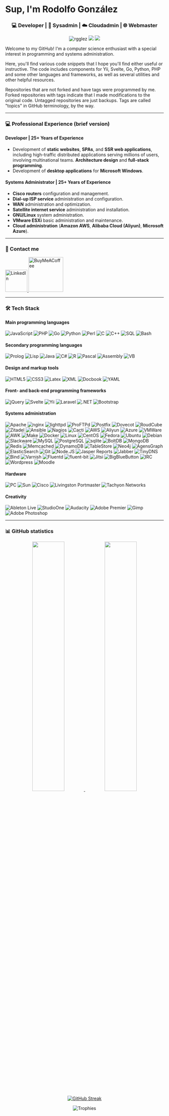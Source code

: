 # Sup, I'm Rodolfo González
<h3 align="center">💻 Developer | 🐧 Sysadmin | ☁️ Cloudadmin | 🌐 Webmaster</h3>

<p align="center">
  <img src="https://komarev.com/ghpvc/?username=rgglez&label=Profile%20views&color=0e75b6&style=flat" alt="rgglez" /> 
  <img src="https://img.shields.io/github/stars/rgglez?style=flat">
  <img src="https://img.shields.io/github/followers/rgglez?style=flat">
</p>

Welcome to my GitHub! I'm a computer science enthusiast with a special interest in programming and systems administration.

Here, you'll find various code snippets that I hope you'll find either useful or instructive. The code includes components for Yii, Svelte, Go, Python, PHP and some other languages and frameworks, as well as several utilities and other helpful resources.

Repositories that are not forked and have tags were programmed by me. Forked repositories with tags indicate that I made modifications to the original code. Untagged repositories are just backups. Tags are called "topics" in GitHub terminology, by the way.

---

### 💻 Professional Experience (brief version)

#### **Developer | 25+ Years of Experience**  

- Development of **static websites**, **SPAs**, and **SSR web applications**, including high-traffic distributed applications serving millions of users, involving multinational teams. **Architecture design** and **full-stack programming**.  
- Development of **desktop applications** for **Microsoft Windows**.  

#### **Systems Administrator | 25+ Years of Experience**  

- **Cisco routers** configuration and management.  
- **Dial-up ISP service** administration and configuration.  
- **WAN** administration and optimization.  
- **Satellite internet service** administration and installation.  
- **GNU/Linux** system administration.  
- **VMware ESXi** basic administration and maintenance.  
- **Cloud administration** (**Amazon AWS**, **Alibaba Cloud (Aliyun)**, **Microsoft Azure**). 

---

### 💬 Contact me

<p>
  <a href="https://linkedin.com/in/rggonzalez">
    <img src="https://img.shields.io/badge/LinkedIn-0077B5?logo=linkedin&logoColor=white" alt="LinkedIn" style="width:70px;">
  </a>
  <a href="https://www.buymeacoffee.com/rggonzalez"><img src="https://img.buymeacoffee.com/button-api/?text=Buy me a pizza&emoji=🍕&slug=rggonzalez&button_colour=5F7FFF&font_colour=ffffff&font_family=Inter&outline_colour=000000&coffee_colour=FFDD00" style="width:110px;" alt="BuyMeACoffee" /></a>
</p>

---

### 🛠️ Tech Stack

#### Main programming languages

![JavaScript](https://img.shields.io/badge/-JavaScript%20(ES6+)-F7DF1E?logo=javascript&logoColor=black)
![PHP](https://img.shields.io/badge/-PHP-777bb3?logo=PHP&logoColor=white)
![Go](https://img.shields.io/badge/-Go-6ad7e5?logo=Go&logoColor=black)
![Python](https://img.shields.io/badge/-Python-3670a0?logo=Python&logoColor=white)
![Perl](https://img.shields.io/badge/-Perl-212178?logo=Perl&logoColor=white)
![C](https://img.shields.io/badge/-C-03599c?logo=c&logoColor=white)
![C++](https://img.shields.io/badge/-C-03599c?logo=cplusplus&logoColor=white)
![SQL](https://img.shields.io/badge/-SQL-ffffff?logo=SQL&logoColor=black)
![Bash](https://img.shields.io/badge/-Bash-000000?logo=Bash&logoColor=white)

#### Secondary programming languages

![Prolog](https://img.shields.io/badge/-Prolog-195f97?logo=Prolog&logoColor=white)
![Lisp](https://img.shields.io/badge/-Lisp-195f97?logo=Lisp&logoColor=white)
![Java](https://img.shields.io/badge/-Java-d60020?logo=openjdk&logoColor=white)
![C#](https://img.shields.io/badge/-Csharp-842627?logo=C#&logoColor=white)
![R](https://img.shields.io/badge/-R-b5b7bb?logo=R&logoColor=black)
![Pascal](https://img.shields.io/badge/-Pascal-ffffff?logo=Pascal&logoColor=black)
![Assembly](https://img.shields.io/badge/-Assembly%208088-000000?logo=Assembly&logoColor=white)
![VB](https://img.shields.io/badge/-VisualBasic-195f97?logo=VB&logoColor=white)

#### Design and markup tools

![HTML5](https://img.shields.io/badge/-HTML5-e44d26?logo=HTML5&logoColor=white)
![CSS3](https://img.shields.io/badge/-CSS3-1572b6?logo=CSS&logoColor=white)
![Latex](https://img.shields.io/badge/-LaTeX-008181?logo=Latex&logoColor=white)
![XML](https://img.shields.io/badge/-XML-005faf?logo=XML&logoColor=white)
![Docbook](https://img.shields.io/badge/-Docbook-005faf?logo=Docbook&logoColor=white)
![YAML](https://img.shields.io/badge/-YAML-cb171e?logo=Yaml&logoColor=white)

#### Front- and back-end programming frameworks

![jQuery](https://img.shields.io/badge/-jQuery-0968a6?logo=jQuery&logoColor=white)
![Svelte](https://img.shields.io/badge/-Svelte-ff3e00?logo=Svelte&logoColor=white)
![Yii](https://img.shields.io/badge/-Yii-1e6cab?logo=Yii&logoColor=white)
![Laravel](https://img.shields.io/badge/-Laravel-ff291a?logo=Laravel&logoColor=white)
![.NET](https://img.shields.io/badge/-.NET-512ad5?logo=dotnet&logoColor=white)
![Bootstrap](https://img.shields.io/badge/-Bootstrap-7b12f8?logo=Bootstrap&logoColor=white)

#### Systems administration

![Apache](https://img.shields.io/badge/-Apache-b02050?logo=Apache&logoColor=white)
![nginx](https://img.shields.io/badge/-nginx-009901?logo=nginx&logoColor=white) 
![lighttpd](https://img.shields.io/badge/-lighttpd-366680?logo=lighttpd&logoColor=white)
![ProFTPd](https://img.shields.io/badge/-ProFTPd-ff0000?logo=ProFTPd&logoColor=white)
![Postfix](https://img.shields.io/badge/-Postfix-cb171e?logo=postfix&logoColor=white)
![Dovecot](https://img.shields.io/badge/-Dovecot-4fc0ae?logo=dovecot&logoColor=white)
![RoudCube](https://img.shields.io/badge/-RoundCube-37beff?logo=roundcube&logoColor=white)
![Zitadel](https://img.shields.io/badge/-Zitadel-ff36a0?logo=Zitadelot&logoColor=white)
![Ansible](https://img.shields.io/badge/-Ansible-ffffff?logo=Ansible&logoColor=black)
![Nagios](https://img.shields.io/badge/-Nagios-000000?logo=Nagios&logoColor=white)
![Cacti](https://img.shields.io/badge/-Cacti-239914?logo=cacti&logoColor=white)
![AWS](https://img.shields.io/badge/-AWS-ff9900?logo=AmazonWebServices&logoColor=black)
![Aliyun](https://img.shields.io/badge/-Aliyun-ee6b1f?logo=Aliyun&logoColor=black)
![Azure](https://img.shields.io/badge/-Azure-31abe9?logo=Azure&logoColor=black)
![VMWare](https://img.shields.io/badge/-VMWare-0679c4?logo=VMWare&logoColor=white)
![AWK](https://img.shields.io/badge/-AWK-000000?logo=AWK&logoColor=white)
![Make](https://img.shields.io/badge/-Make-ffffff?logo=cmake&logoColor=black)
![Docker](https://img.shields.io/badge/-Docker-2496ed?logo=docker&logoColor=white)
![Linux](https://img.shields.io/badge/-Linux-f5be04?logo=Linux&logoColor=black)
![CentOS](https://img.shields.io/badge/-CentOS-a34f89?logo=CentOS&logoColor=white)
![Fedora](https://img.shields.io/badge/-Fedora-51a2db?logo=Fedora&logoColor=white)
![Ubuntu](https://img.shields.io/badge/-Ubuntu-ea510e?logo=Ubuntu&logoColor=white)
![Debian](https://img.shields.io/badge/-Debian-d70651?logo=Debian&logoColor=white)
![Slackware](https://img.shields.io/badge/-Slackware-ffffff?logo=Slackware&logoColor=black)
![MySQL](https://img.shields.io/badge/-MySQL-f09215?logo=mysql&logoColor=white)
![PostgreSQL](https://img.shields.io/badge/-PostgreSQL-3f5f91?logo=PostgreSQL&logoColor=white)
![sqlite](https://img.shields.io/badge/-sqlite-003858?logo=sqlite&logoColor=white)
![BoltDB](https://img.shields.io/badge/-BoltDB-000000?logo=boltdb&logoColor=white)
![MongoDB](https://img.shields.io/badge/-MongoDB-0faa54?logo=MongoDB&logoColor=white)
![Redis](https://img.shields.io/badge/-Redis-a02420?logo=Redis&logoColor=white)
![Memcached](https://img.shields.io/badge/-Memcached-298d83?logo=Memcached&logoColor=white)
![DynamoDB](https://img.shields.io/badge/-DynamoDB-000000?logo=DynamoDB&logoColor=white)
![TableStore](https://img.shields.io/badge/-TableStore-000000?logo=TableStore&logoColor=white)
![Neo4j](https://img.shields.io/badge/-Neo4j-008dff?logo=Neo4j&logoColor=white)
![AgensGraph](https://img.shields.io/badge/-AgensGraph-2255ff?logo=AgensGraph&logoColor=white)
![ElasticSearch](https://img.shields.io/badge/-ElasticSearch-00bfb4?logo=Elasticsearch&logoColor=white)
![Git](https://img.shields.io/badge/-Git-f05232?logo=Git&logoColor=white)
![Node.JS](https://img.shields.io/badge/-Node.JS-76b55b?logo=node.js&logoColor=white)
![Jasper Reports](https://img.shields.io/badge/-Jasper%20Reports-0783ce?logo=jasper&logoColor=white)
![Jabber](https://img.shields.io/badge/-Jabber-c91125?logo=jabber&logoColor=white)
![TinyDNS](https://img.shields.io/badge/-TinyDNS-000000?logo=TinyDNS&logoColor=white)
![Bind](https://img.shields.io/badge/-Bind-000000?logo=Bind&logoColor=white)
![Varnish](https://img.shields.io/badge/-Varnish-000000?logo=Varnish&logoColor=white)
![Fluentd](https://img.shields.io/badge/-Fluentd-62a6db?logo=Fluentd&logoColor=white)
![fluent-bit](https://img.shields.io/badge/-fluentbit-62a6db?logo=FluentBit&logoColor=white)
![Jitsi](https://img.shields.io/badge/-Jitsi-ffd996?logo=Jitsi&logoColor=black)
![BigBlueButton](https://img.shields.io/badge/-BigBlueButton-474c84?logo=BigBlueButton&logoColor=white)
![IRC](https://img.shields.io/badge/-IRC-ffffff?logo=IRC&logoColor=black)
![Wordpress](https://img.shields.io/badge/-Wordpress-02719c?logo=Wordpress&logoColor=white)
![Moodle](https://img.shields.io/badge/-Moodle-ea812a?logo=Moodle&logoColor=white)

#### Hardware

![PC](https://img.shields.io/badge/-PC-ffffff?logo=PC&logoColor=black)
![Sun](https://img.shields.io/badge/-Sun-ffffff?logo=SunMicrosystems&logoColor=black)
![Cisco](https://img.shields.io/badge/-Cisco-049cda?logo=Cisco&logoColor=white)
![Livingston Portmaster](https://img.shields.io/badge/-Livingston%20Portmaster-9a6457?logo=Livingston&logoColor=white)
![Tachyon Networks](https://img.shields.io/badge/-Tachyon%20Networks-a02e52?logo=TachyonNetworks&logoColor=white)

#### Creativity

![Ableton Live](https://img.shields.io/badge/-Ableton%20Live-ffffff?logo=AbletonLive&logoColor=black)
![StudioOne](https://img.shields.io/badge/-StudioOne-ffffff?logo=Presonus&logoColor=black)
![Audacity](https://img.shields.io/badge/-Audacity-f3e417?logo=Audacity&logoColor=black)
![Adobe Premier](https://img.shields.io/badge/-Adobe%20Premier-ea0f00?logo=Adobe&logoColor=white)
![Gimp](https://img.shields.io/badge/-Gimp-868372?logo=Gimp&logoColor=white)
![Adobe Photoshop](https://img.shields.io/badge/-Adobe%20Photoshop-ea0f00?logo=Adobe&logoColor=white)

---

### 📊 GitHub statistics

<div align="center">
  <a href="https://github.com/rgglez">
    <img width="45%" src="https://github-readme-stats.vercel.app/api?username=rgglez&show_icons=true" />
    <img width="45%" src="https://github-readme-stats.vercel.app/api/top-langs/?username=rgglez&layout=compact" />
    <img src="https://streak-stats.demolab.com/?user=rgglez" alt="GitHub Streak" style="max-width: 100%; height: auto;" />    
  </a>  
</div>

<p align="center">
  <img src="https://github-profile-trophy.vercel.app/?username=rgglez&theme=onedark&row=2&column=4" alt="Trophies" />
</p>
